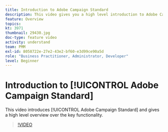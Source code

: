 ```yaml
---
title: Introduction to Adobe Campaign Standard
description: This video gives you a high level introduction to Adobe Campaign Standard.
feature: Overview
topics: 
kt: 3971
thumbnail: 29430.jpg
doc-type: feature video
activity: understand
team: PMM
exl-id: 8058722e-27e2-43e2-bf60-e3d99ce90a5d
role: "Business Practitioner, Administrator, Developer"
level: Beginner
---
```

# Introduction to [!UICONTROL Adobe Campaign Standard]

This video introduces [!UICONTROL Adobe Campaign Standard] and gives a high level overview over the key functionality.

>[!VIDEO](https://video.tv.adobe.com/v/29430?quality=12)
